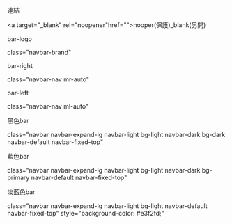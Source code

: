 連結

<a target="_blank" rel="noopener"href="">nooper(保護)_blank(另開)</a>

bar-logo

class="navbar-brand"

bar-right

class="navbar-nav mr-auto"

bar-left

class="navbar-nav ml-auto"

黑色bar

class="navbar navbar-expand-lg navbar-light bg-light navbar-dark bg-dark navbar-default navbar-fixed-top"

藍色bar

class="navbar navbar-expand-lg navbar-light bg-light navbar-dark bg-primary navbar-default navbar-fixed-top"

淡藍色bar

class="navbar navbar-expand-lg navbar-light bg-light  navbar-default navbar-fixed-top" style="background-color: #e3f2fd;"

















